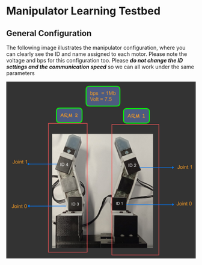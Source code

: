 # Manipulator Learning Testbed

## General Configuration

The following image illustrates the manipulator configuration, where you can clearly see the ID and name assigned to each motor. Please note the voltage and bps for this configuration too. Please ***do not change the ID settings and the communication speed*** so we can all work under the same parameters

![](https://github.com/UoA-CARES/manipulator_learning_testbed/blob/main/Images/configuration.jpg)
